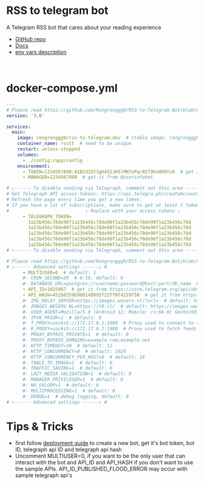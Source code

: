 # RSS to telegram bot

A Telegram RSS bot that cares about your reading experience

- [GitHub repo](https://github.com/Rongronggg9/RSS-to-Telegram-Bot)
- [Docs](https://github.com/Rongronggg9/RSS-to-Telegram-Bot/tree/dev/docs)
- [env vars description](https://github.com/Rongronggg9/RSS-to-Telegram-Bot/blob/dev/docs/advanced-settings.md)

<br>

# docker-compose.yml

```yml
---
# Please read https://github.com/Rongronggg9/RSS-to-Telegram-Bot/blob/master/docs/deployment-guide.md for more details.
version: '3.6'

services:
  main:
    image: rongronggg9/rss-to-telegram:dev  # stable image: rongronggg9/rss-to-telegram
    container_name: rsstt  # need to be unique
    restart: unless-stopped
    volumes:
      - ./config:/app/config
    environment:
      - TOKEN=1234567890:A1BCd2EF3gH45IJK6lMN7oPqr8ST9UvWX0Yz0  # get it from @BotFather
      - MANAGER=1234567890  # get it from @userinfobot

# ↓------ To disable sending via Telegraph, comment out this area ------↓ #
# Get Telegraph API access tokens: https://api.telegra.ph/createAccount?short_name=RSStT&author_name=Generated%20by%20RSStT&author_url=https%3A%2F%2Fgithub.com%2FRongronggg9%2FRSS-to-Telegram-Bot
# Refresh the page every time you get a new token.
# If you have a lot of subscriptions, make sure to get at least 5 tokens.
#                            ↓ Replace with your access tokens ↓
      - TELEGRAPH_TOKEN=
        1a23b456c78de90f1a23b456c78de90f1a23b456c78de90f1a23b456c78d
        1a23b456c78de90f1a23b456c78de90f1a23b456c78de90f1a23b456c78d
        1a23b456c78de90f1a23b456c78de90f1a23b456c78de90f1a23b456c78d
        1a23b456c78de90f1a23b456c78de90f1a23b456c78de90f1a23b456c78d
        1a23b456c78de90f1a23b456c78de90f1a23b456c78de90f1a23b456c78d
# ↑------ To disable sending via Telegraph, comment out this area ------↑ #

# Please read https://github.com/Rongronggg9/RSS-to-Telegram-Bot/blob/master/docs/advanced-settings.md for more details.
# ↓------ Advanced settings ------↓ #
      - MULTIUSER=0  # default: 1
      #- CRON_SECOND=30  # 0-59, default: 0
      #- DATABASE_URL=postgres://username:password@host:port/db_name  # default: sqlite://path/to/config/db.sqlite3
      - API_ID=1025907  # get it from https://core.telegram.org/api/obtaining_api_id
      - API_HASH=452b0359b988148995f22ff0f4229750  # get it from https://core.telegram.org/api/obtaining_api_id
      #- IMG_RELAY_SERVER=https://images.weserv.nl/?url=  # default: https://rsstt-img-relay.rongrong.workers.dev/
      #- IMAGES_WESERV_NL=https://t0.nl/  # default: https://images.weserv.nl/
      #- USER_AGENT=Mozilla/5.0 (Android 12; Mobile; rv:68.0) Gecko/68.0 Firefox/96.0  # default: RSStT/2.2 RSS Reader
      #- IPV6_PRIOR=1  # default: 0
      #- T_PROXY=socks5://172.17.0.1:1080  # Proxy used to connect to the Telegram API
      #- R_PROXY=socks5://172.17.0.1:1080  # Proxy used to fetch feeds
      #- PROXY_BYPASS_PRIVATE=1  # default: 0
      #- PROXY_BYPASS_DOMAINS=example.com;example.net
      #- HTTP_TIMEOUT=30  # default: 12
      #- HTTP_CONCURRENCY=0  # default: 1024
      #- HTTP_CONCURRENCY_PER_HOST=0  # default: 16
      #- TABLE_TO_IMAGE=1  # default: 0
      #- TRAFFIC_SAVING=1  # default: 0
      #- LAZY_MEDIA_VALIDATION=1  # default: 0
      #- MANAGER_PRIVILEGED=1  # default: 0
      #- NO_UVLOOP=1  # default: 0
      #- MULTIPROCESSING=1  # default: 0
      #- DEBUG=1  # debug logging, default: 0
# ↑------ Advanced settings ------↑ #
```
# Tips & Tricks

- first follow [deployment guide](https://github.com/Rongronggg9/RSS-to-Telegram-Bot/blob/dev/docs/deployment-guide.md) to create a new bot,  get it's bot token, bot ID, telegraph api ID and telegraph api hash
- Uncomment MULTIUSER=0, if you want to be the only user that can interact with the bot and API_ID and API_HASH  if you don't want to use the sample APIs. API_ID_PUBLISHED_FLOOD_ERROR may occur with sample telegraph api's 

